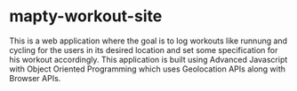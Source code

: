 # mapty-workout-site

This is a web application where the goal is to log workouts like runnung and cycling for the users in its desired location and set some specification for his workout accordingly. This application is built using Advanced Javascript with Object Oriented Programming which uses Geolocation APIs along with Browser APIs.
